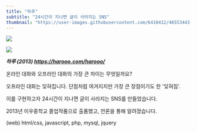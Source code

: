 ```yaml
---
title: "하루"
subtitle: "24시간이 지나면 글이 사라지는 SNS"
thumbnail: "https://user-images.githubusercontent.com/6410412/46553443-75f21e80-c918-11e8-8b8c-20db91cbb87e.png"
---
```


![](https://user-images.githubusercontent.com/6410412/46553443-75f21e80-c918-11e8-8b8c-20db91cbb87e.png)

![](https://user-images.githubusercontent.com/6410412/46553442-75598800-c918-11e8-859b-35d70b56d9de.png)

_**하루 (2013) https://harooo.com/harooo/**_

온라인 대화와 오프라인 대화의 가장 큰 차이는 무엇일까요?

오프라인 대화는 잊혀집니다. 단점처럼 여겨지지만 가장 큰 장점이기도 한 '잊혀짐'.

이를 구현하고자 24시간이 지나면 글이 사라지는 SNS를 만들었습니다.

2013년 이우중학교 졸업작품으로 출품했고, 언론을 통해 알려졌습니다.

(web) html/css, javascript, php, mysql, jquery